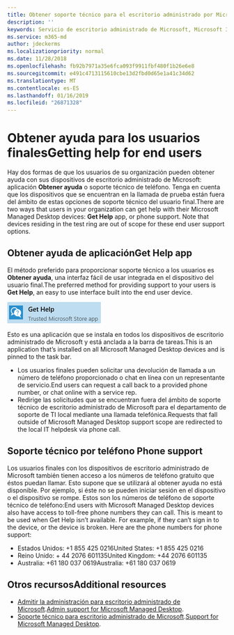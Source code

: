 ```yaml
---
title: Obtener soporte técnico para el escritorio administrado por Microsoft
description: ''
keywords: Servicio de escritorio administrado de Microsoft, Microsoft 365, documentación
ms.service: m365-md
author: jdeckerms
ms.localizationpriority: normal
ms.date: 11/28/2018
ms.openlocfilehash: fb92b7971a35e6fca093f9911fbf480f1b26e6e8
ms.sourcegitcommit: e491c4713115610cbe13d2fbd0d65e1a41c34d62
ms.translationtype: MT
ms.contentlocale: es-ES
ms.lasthandoff: 01/16/2019
ms.locfileid: "26871328"
---
```

# <a name="getting-help-for-end-users"></a><span data-ttu-id="f7317-103">Obtener ayuda para los usuarios finales</span><span class="sxs-lookup"><span data-stu-id="f7317-103">Getting help for end users</span></span>

<span data-ttu-id="f7317-p101">Hay dos formas de que los usuarios de su organización pueden obtener ayuda con sus dispositivos de escritorio administrado de Microsoft: aplicación **Obtener ayuda** o soporte técnico de teléfono. Tenga en cuenta que los dispositivos que se encuentran en la llamada de prueba están fuera del ámbito de estas opciones de soporte técnico del usuario final.</span><span class="sxs-lookup"><span data-stu-id="f7317-p101">There are two ways that users in your organization can get help with their Microsoft Managed Desktop devices: **Get Help** app, or phone support. Note that devices residing in the test ring are out of scope for these end user support options.</span></span> 

## <a name="get-help-app"></a><span data-ttu-id="f7317-106">Obtener ayuda de aplicación</span><span class="sxs-lookup"><span data-stu-id="f7317-106">Get Help app</span></span>

<span data-ttu-id="f7317-107">El método preferido para proporcionar soporte técnico a los usuarios es **Obtener ayuda**, una interfaz fácil de usar integrada en el dispositivo del usuario final.</span><span class="sxs-lookup"><span data-stu-id="f7317-107">The preferred method for providing support to your users is **Get Help**, an easy to use interface built into the end user device.</span></span>  

![Obtener ayuda](images/get-help.png)

<span data-ttu-id="f7317-109">Esto es una aplicación que se instala en todos los dispositivos de escritorio administrado de Microsoft y está anclada a la barra de tareas.</span><span class="sxs-lookup"><span data-stu-id="f7317-109">This is an application that’s installed on all Microsoft Managed Desktop devices and is pinned to the task bar.</span></span> 

- <span data-ttu-id="f7317-110">Los usuarios finales pueden solicitar una devolución de llamada a un número de teléfono proporcionado o chat en línea con un representante de servicio.</span><span class="sxs-lookup"><span data-stu-id="f7317-110">End users can request a call back to a provided phone number, or chat online with a service rep.</span></span>
- <span data-ttu-id="f7317-111">Redirige las solicitudes que se encuentran fuera del ámbito de soporte técnico de escritorio administrado de Microsoft para el departamento de soporte de TI local mediante una llamada telefónica.</span><span class="sxs-lookup"><span data-stu-id="f7317-111">Requests that fall outside of Microsoft Managed Desktop support scope are redirected to the local IT helpdesk via phone call.</span></span>  

## <a name="phone-support"></a><span data-ttu-id="f7317-112">Soporte técnico por teléfono </span><span class="sxs-lookup"><span data-stu-id="f7317-112">Phone support</span></span>

<span data-ttu-id="f7317-p102">Los usuarios finales con los dispositivos de escritorio administrado de Microsoft también tienen acceso a los números de teléfono gratuito que éstos puedan llamar. Esto supone que se utilizará al obtener ayuda no está disponible. Por ejemplo, si éste no se pueden iniciar sesión en el dispositivo o el dispositivo se rompe. Estos son los números de teléfono de soporte técnico de teléfono:</span><span class="sxs-lookup"><span data-stu-id="f7317-p102">End users with Microsoft Managed Desktop devices also have access to toll-free phone numbers they can call. This is meant to be used when Get Help isn’t available. For example, if they can’t sign in to the device, or the device is broken. Here are the phone numbers for phone support:</span></span>
 
- <span data-ttu-id="f7317-117">Estados Unidos: +1 855 425 0216</span><span class="sxs-lookup"><span data-stu-id="f7317-117">United States: +1 855 425 0216</span></span>
- <span data-ttu-id="f7317-118">Reino Unido: + 44 2076 601135</span><span class="sxs-lookup"><span data-stu-id="f7317-118">United Kingdom: +44 2076 601135</span></span>
- <span data-ttu-id="f7317-119">Australia: +61 180 037 0619</span><span class="sxs-lookup"><span data-stu-id="f7317-119">Australia: +61 180 037 0619</span></span>


## <a name="additional-resources"></a><span data-ttu-id="f7317-120">Otros recursos</span><span class="sxs-lookup"><span data-stu-id="f7317-120">Additional resources</span></span>
- <span data-ttu-id="f7317-121">[Admitir la administración para escritorio administrado de Microsoft](admin-support.md).</span><span class="sxs-lookup"><span data-stu-id="f7317-121">[Admin support for Microsoft Managed Desktop](admin-support.md).</span></span> 
- <span data-ttu-id="f7317-122">[Soporte técnico para escritorio administrado de Microsoft](../service-description/support.md).</span><span class="sxs-lookup"><span data-stu-id="f7317-122">[Support for Microsoft Managed Desktop](../service-description/support.md).</span></span>
